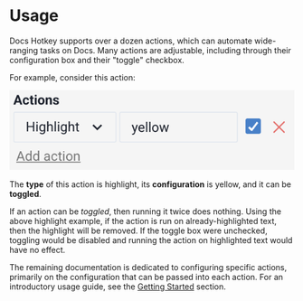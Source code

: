 # Usage

Docs Hotkey supports over a dozen actions, which can automate wide-ranging tasks on Docs.
Many actions are adjustable, including through their configuration box and their "toggle" checkbox.

For example, consider this action:

<img src="/assets/screenshots/example-action.png" alt="Docs Hotkey screenshot of an action with toggle enabled" class='small-image' />

The **type** of this action is highlight, its **configuration** is yellow, and it can be **toggled**.

If an action can be _toggled_, then running it twice does nothing.
Using the above highlight example, if the action is run on already-highlighted text, then the highlight will be removed.
If the toggle box were unchecked, toggling would be disabled and running the action on highlighted text would have no effect.

The remaining documentation is dedicated to configuring specific actions, primarily on the configuration that can be passed
into each action.
For an introductory usage guide, see the [Getting Started](index.md#getting-started) section.
